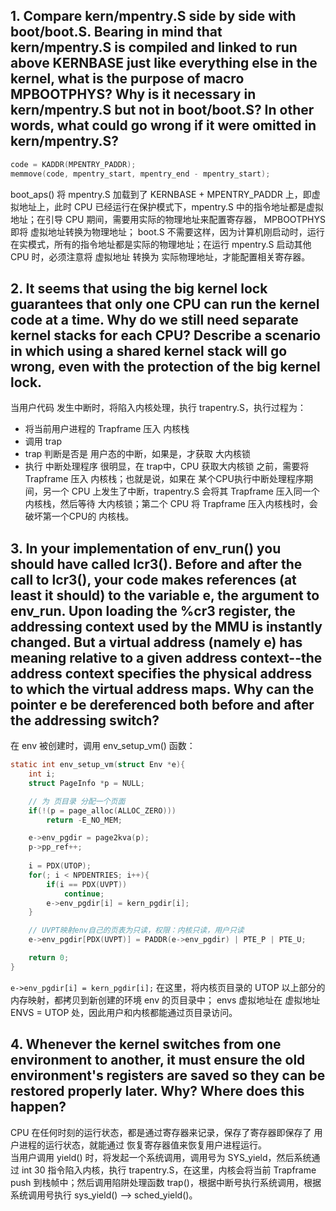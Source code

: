 ## 1. Compare kern/mpentry.S side by side with boot/boot.S. Bearing in mind that kern/mpentry.S is compiled and linked to run above KERNBASE just like everything else in the kernel, what is the purpose of macro MPBOOTPHYS? Why is it necessary in kern/mpentry.S but not in boot/boot.S? In other words, what could go wrong if it were omitted in kern/mpentry.S? 

```C
code = KADDR(MPENTRY_PADDR);
memmove(code, mpentry_start, mpentry_end - mpentry_start);
```
boot_aps() 将 mpentry.S 加载到了 KERNBASE + MPENTRY_PADDR 上，即虚拟地址上，此时 CPU 已经运行在保护模式下，mpentry.S 中的指令地址都是虚拟地址；在引导 CPU 期间，需要用实际的物理地址来配置寄存器， MPBOOTPHYS 即将 虚拟地址转换为物理地址；
boot.S 不需要这样，因为计算机刚启动时，运行在实模式，所有的指令地址都是实际的物理地址；在运行 mpentry.S 启动其他 CPU 时，必须注意将 虚拟地址 转换为 实际物理地址，才能配置相关寄存器。


## 2. It seems that using the big kernel lock guarantees that only one CPU can run the kernel code at a time. Why do we still need separate kernel stacks for each CPU? Describe a scenario in which using a shared kernel stack will go wrong, even with the protection of the big kernel lock.

当用户代码 发生中断时，将陷入内核处理，执行 trapentry.S，执行过程为：
- 将当前用户进程的 Trapframe 压入 内核栈
- 调用 trap
- trap 判断是否是 用户态的中断，如果是，才获取 大内核锁
- 执行 中断处理程序
很明显，在 trap中，CPU 获取大内核锁 之前，需要将 Trapframe 压入 内核栈；也就是说，如果在 某个CPU执行中断处理程序期间，另一个 CPU 上发生了中断，trapentry.S 会将其 Trapframe 压入同一个内核栈，然后等待 大内核锁；第二个 CPU 将 Trapframe 压入内核栈时，会破坏第一个CPU的 内核栈。


## 3. In your implementation of env_run() you should have called lcr3(). Before and after the call to lcr3(), your code makes references (at least it should) to the variable e, the argument to env_run. Upon loading the %cr3 register, the addressing context used by the MMU is instantly changed. But a virtual address (namely e) has meaning relative to a given address context--the address context specifies the physical address to which the virtual address maps. Why can the pointer e be dereferenced both before and after the addressing switch?

在 env 被创建时，调用 env_setup_vm() 函数：
```C
static int env_setup_vm(struct Env *e){
	int i;
	struct PageInfo *p = NULL;

	// 为 页目录 分配一个页面
	if(!(p = page_alloc(ALLOC_ZERO)))
		return -E_NO_MEM;

	e->env_pgdir = page2kva(p);
	p->pp_ref++;
	
	i = PDX(UTOP);
	for(; i < NPDENTRIES; i++){
		if(i == PDX(UVPT))
			continue;
		e->env_pgdir[i] = kern_pgdir[i];
	}

	// UVPT映射env自己的页表为只读，权限：内核只读，用户只读
	e->env_pgdir[PDX(UVPT)] = PADDR(e->env_pgdir) | PTE_P | PTE_U;

	return 0;
}
```
`e->env_pgdir[i] = kern_pgdir[i];` 在这里，将内核页目录的 UTOP 以上部分的内存映射，都拷贝到新创建的环境 env 的页目录中； envs 虚拟地址在 虚拟地址 ENVS = UTOP 处，因此用户和内核都能通过页目录访问。


## 4. Whenever the kernel switches from one environment to another, it must ensure the old environment's registers are saved so they can be restored properly later. Why? Where does this happen?

CPU 在任何时刻的运行状态，都是通过寄存器来记录，保存了寄存器即保存了 用户进程的运行状态，就能通过 恢复寄存器值来恢复用户进程运行。<br>
当用户调用 yield() 时，将发起一个系统调用，调用号为 SYS_yield，然后系统通过 int 30 指令陷入内核，执行 trapentry.S，在这里，内核会将当前 Trapframe push 到栈帧中；然后调用陷阱处理函数 trap()，根据中断号执行系统调用，根据系统调用号执行 sys_yield() --> sched_yield()。

